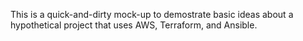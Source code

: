 This is a quick-and-dirty mock-up to demostrate basic ideas about a hypothetical project that uses AWS, Terraform, and Ansible.
